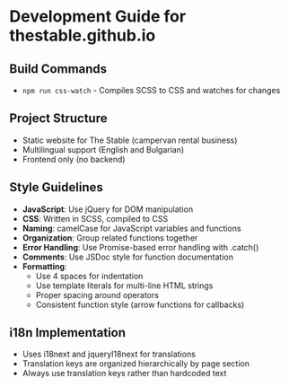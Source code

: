 # Development Guide for thestable.github.io

## Build Commands
- `npm run css-watch` - Compiles SCSS to CSS and watches for changes

## Project Structure
- Static website for The Stable (campervan rental business)
- Multilingual support (English and Bulgarian)
- Frontend only (no backend)

## Style Guidelines
- **JavaScript**: Use jQuery for DOM manipulation
- **CSS**: Written in SCSS, compiled to CSS
- **Naming**: camelCase for JavaScript variables and functions
- **Organization**: Group related functions together
- **Error Handling**: Use Promise-based error handling with .catch()
- **Comments**: Use JSDoc style for function documentation
- **Formatting**: 
  - Use 4 spaces for indentation
  - Use template literals for multi-line HTML strings
  - Proper spacing around operators
  - Consistent function style (arrow functions for callbacks)

## i18n Implementation
- Uses i18next and jqueryI18next for translations
- Translation keys are organized hierarchically by page section
- Always use translation keys rather than hardcoded text